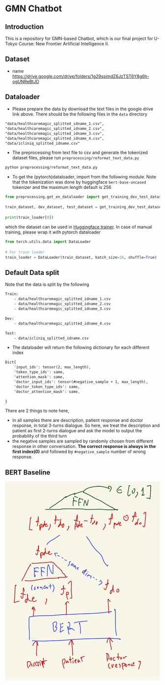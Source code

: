 # GMN Chatbot
## Introduction
This is a repository for GMN-based Chatbot, which is our final project for U-Tokyo Course: New Frontier Artificial Intelligence II.
## Dataset
+ name
https://drive.google.com/drive/folders/1g29ssimdZ6JzTST6Y8g6h-ogUNReBtJD

## Dataloader
- Please prepare the data by download the text files in the google drive link above. There should be the following files in the `data` directory
```
"data/healthcaremagic_splitted_idname_1.csv",
"data/healthcaremagic_splitted_idname_2.csv",
"data/healthcaremagic_splitted_idname_3.csv",
"data/healthcaremagic_splitted_idname_4.csv",
"data/icliniq_splitted_idname.csv"
```
- The preprocessing from text file to csv and generate the tokenized dataset files, please run `preprocessing/reformat_text_data.py` 
```bash
python preprocessing/reformat_text_data.py
```
- To get the (pytorch)dataloader, import from the following module. Note that the tokenization was done by huggingface `bert-base-uncased` tokenizer and the maximum length default is 256
```python
from preprocessing.get_en_dataloader import get_training_dev_test_dataset

train_dataset, dev_dataset, test_dataset = get_training_dev_test_dataset(debugging=False, max_length=256)

print(train_loader[0])
```
which the dataset can be used in [Huggingface trainer](https://huggingface.co/transformers/main_classes/trainer.html#transformers.Trainer). In case of manual training, please wrap it with pytorch dataloader
```python
from torch.utils.data import DataLoader

# For train loader
train_loader = DataLoader(train_dataset, batch_size=16, shuffle=True)
```

## Default Data split
Note that the data is split by the following
```
Train:
    - data/healthcaremagic_splitted_idname_1.csv
    - data/healthcaremagic_splitted_idname_2.csv
    - data/healthcaremagic_splitted_idname_3.csv

Dev:
    - data/healthcaremagic_splitted_idname_4.csv

Test:
    - data/icliniq_splitted_idname.csv
```
- The dataloader will return the following dictionary for each different index
```
Dict{
    'input_ids': tensor(2, max_length),
    'token_type_ids': same,
    'attention_mask': same,
    'doctor_input_ids': tensor(#negative_sample + 1, max_length),
    'doctor_token_type_ids': same,
    'doctor_attention_mask': same,

}
```
There are 2 things to note here,
- In all samples there are description, patient response and doctor response, in total 3-turns dialogue. So here, we treat the description and patient as first 2-turns dialogue and ask the model to output the probability of the third turn
- the negative samples are sampled by randomly chosen from different response in other conversation. **The correct response is always in the first index(0)** and followed by `#negative_sample` number of wrong response.

## BERT Baseline
![Alt text](BERT_architecture.jpeg?raw=true "Optional Title")
